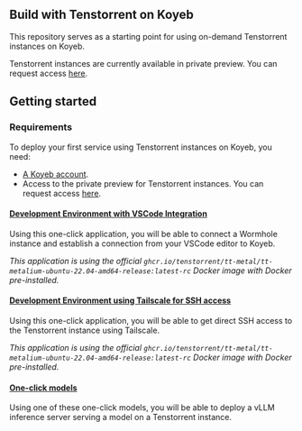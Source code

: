 ## Build with Tenstorrent on Koyeb

This repository serves as a starting point for using on-demand Tenstorrent instances on Koyeb.

Tenstorrent instances are currently available in private preview. You can request access [here](https://www.koyeb.com/tenstorrent).

## Getting started

### Requirements

To deploy your first service using Tenstorrent instances on Koyeb, you need:

- [A Koyeb account](https://app.koyeb.com/auth/signup).
- Access to the private preview for Tenstorrent instances. You can request access [here](https://www.koyeb.com/tenstorrent).

#### [Development Environment with VSCode Integration](https://github.com/koyeb/tenstorrent-examples/tree/main/tt-vsc-tunnel)

Using this one-click application, you will be able to connect a Wormhole instance and establish a connection from your VSCode editor to Koyeb.

_This application is using the official `ghcr.io/tenstorrent/tt-metal/tt-metalium-ubuntu-22.04-amd64-release:latest-rc` Docker image with Docker pre-installed._

#### [Development Environment using Tailscale for SSH access](https://github.com/koyeb/tenstorrent-examples/tree/main/tt-tailscale-ssh)

Using this one-click application, you will be able to get direct SSH access to the Tenstorrent instance using Tailscale.

_This application is using the official `ghcr.io/tenstorrent/tt-metal/tt-metalium-ubuntu-22.04-amd64-release:latest-rc` Docker image with Docker pre-installed._

#### [One-click models](https://github.com/koyeb/tenstorrent-examples/tree/main/tt-models)

Using one of these one-click models, you will be able to deploy a vLLM inference server serving a model on a Tenstorrent instance.
